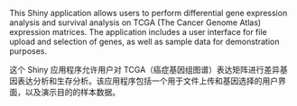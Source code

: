 This Shiny application allows users to perform differential gene expression analysis and survival analysis on TCGA (The Cancer Genome Atlas) expression matrices. The application includes a user interface for file upload and selection of genes, as well as sample data for demonstration purposes.

这个 Shiny 应用程序允许用户对 TCGA（癌症基因组图谱）表达矩阵进行差异基因表达分析和生存分析。该应用程序包括一个用于文件上传和基因选择的用户界面，以及演示目的的样本数据。
